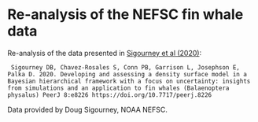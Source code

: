 # Re-analysis of the NEFSC fin whale data

Re-analysis of the data presented in [Sigourney et al (2020)](https://peerj.com/articles/8226/):

     Sigourney DB, Chavez-Rosales S, Conn PB, Garrison L, Josephson E, Palka D. 2020. Developing and assessing a density surface model in a Bayesian hierarchical framework with a focus on uncertainty: insights from simulations and an application to fin whales (Balaenoptera physalus) PeerJ 8:e8226 https://doi.org/10.7717/peerj.8226

Data provided by Doug Sigourney, NOAA NEFSC.



